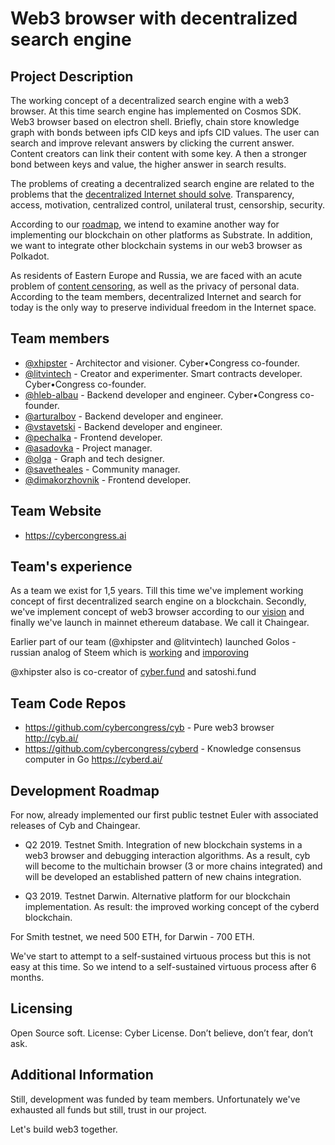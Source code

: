 # Web3 browser with decentralized search engine

## Project Description
The working concept of a decentralized search engine with a web3 browser. At this time search engine has implemented on Cosmos SDK. Web3 browser based on electron shell. Briefly, chain store knowledge graph with bonds between ipfs CID keys and ipfs CID values. The user can search and improve relevant answers by clicking the current answer. Content creators can link their content with some key. A then a stronger bond between keys and value, the higher answer in search results.

The problems of creating a decentralized search engine are related to the problems that the [decentralized Internet should solve](https://steemit.com/web3/@hipster/an-idea-of-decentralized-search-for-web3-ce860d61defe5est). Transparency, access, motivation, centralized control, unilateral trust, censorship, security.

According to our [roadmap](https://github.com/cybercongress/cyberd/blob/master/docs/cyberd.md#cyber-protocol-at-euler), we intend to examine another way for implementing our blockchain on other platforms as Substrate. In addition, we want to integrate other blockchain systems in our web3 browser as Polkadot.

As residents of Eastern Europe and Russia, we are faced with an acute problem of [content censoring](https://www.theguardian.com/world/2019/feb/12/great-firewall-fears-as-russia-plans-to-cut-itself-off-from-internet), as well as the privacy of personal data. According to the team members, decentralized Internet and search for today is the only way to preserve individual freedom in the Internet space.

## Team members
- [@xhipster](https://github.com/xhipster) - Architector and visioner. Cyber•Congress co-founder.
- [@litvintech](https://github.com/litvintech) - Creator and experimenter. Smart contracts developer. Cyber•Congress co-founder.
- [@hleb-albau](https://github.com/hleb-albau) - Backend developer and engineer. Cyber•Congress co-founder.
- [@arturalbov](https://github.com/arturalbov) - Backend developer and engineer.
- [@vstavetski](https://github.com/vstavetski) - Backend developer and engineer.
- [@pechalka](https://github.com/Pechalka) - Frontend developer.
- [@asadovka](https://github.com/asadovka) - Project manager.
- [@olga](https://github.com/Olga584) - Graph and tech designer.
- [@savetheales](https://github.com/SaveTheAles) - Community manager.
- [@dimakorzhovnik](https://github.com/dimakorzhovnik) - Frontend developer.

## Team Website
* https://cybercongress.ai

## Team's experience
As a team we exist for 1,5 years. Till this time we've implement working concept of first decentralized search engine on a blockchain. Secondly, we've implement concept of web3 browser according to our [vision](https://github.com/cybercongress/cyb/blob/master/docs/web3-vision.md) and finally we've launch in mainnet ethereum database. We call it Chaingear.

Earlier part of our team (@xhipster and @litvintech) launched Golos - russian analog of Steem which is [working](https://golos.io) and [imporoving](https://github.com/GolosChain)

@xhipster also is co-creator of [cyber.fund](http://cyber.fund) and satoshi.fund


## Team Code Repos
* https://github.com/cybercongress/cyb - Pure web3 browser http://cyb.ai/
* https://github.com/cybercongress/cyberd - Knowledge consensus computer in Go https://cyberd.ai/


## Development Roadmap

For now, already implemented our first public testnet Euler with associated releases of Cyb and Chaingear.

* Q2 2019. Testnet Smith. Integration of new blockchain systems in a web3 browser and debugging interaction algorithms. As a result, cyb will become to the multichain browser (3 or more chains integrated) and 
will be developed an established pattern of new chains integration.

* Q3 2019. Testnet Darwin. Alternative platform for our blockchain implementation. As result: the improved working concept of the cyberd blockchain.

For Smith testnet, we need 500 ETH, for Darwin - 700 ETH.

We've start to attempt to a self-sustained virtuous process but this is not easy at this time. So we intend to a self-sustained virtuous process after 6 months.  


## Licensing
Open Source soft.
License: Cyber License. Don’t believe, don’t fear, don’t ask.

## Additional Information

Still, development was funded by team members. Unfortunately we've exhausted all funds but still, trust in our project.

Let's build web3 together.
